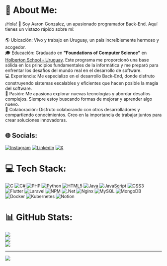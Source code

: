 # 💫 About Me:
¡Hola! 👋 Soy Aaron Gonzalez, un apasionado programador Back-End. Aquí tienes un vistazo rápido sobre mí:<br><br>🌎 Ubicación: Vivo y trabajo en Uruguay, un país increíblemente hermoso y acogedor.<br>🎓 Educación: Graduado en __"Foundations of Computer Science"__ en [Holberton School - Uruguay](https://holbertonschool.uy/). Este programa me proporcionó una base sólida en los principios fundamentales de la informática y me preparó para enfrentar los desafíos del mundo real en el desarrollo de software.<br>💻 Experiencia: Me especializo en el desarrollo Back-End, donde disfruto construyendo sistemas escalables y eficientes que hacen posible la magia del software.<br>🚀 Pasión: Me apasiona explorar nuevas tecnologías y abordar desafíos complejos. Siempre estoy buscando formas de mejorar y aprender algo nuevo.<br>🤝 Colaboración: Disfruto colaborando con otros desarrolladores y compartiendo conocimientos. Creo en la importancia de trabajar juntos para crear soluciones innovadoras.


## 🌐 Socials:
[![Instagram](https://img.shields.io/badge/Instagram-%23E4405F.svg?logo=Instagram&logoColor=white)](https://instagram.com/aaronegh16) [![LinkedIn](https://img.shields.io/badge/LinkedIn-%230077B5.svg?logo=linkedin&logoColor=white)](https://linkedin.com/in/aaron-gonzalez-3aa792236) [![X](https://img.shields.io/badge/X-black.svg?logo=X&logoColor=white)](https://x.com/AaronEGH16) 

# 💻 Tech Stack:
![C](https://img.shields.io/badge/c-%2300599C.svg?style=flat&logo=c&logoColor=white) ![C#](https://img.shields.io/badge/c%23-%23239120.svg?style=flat&logo=csharp&logoColor=white) ![PHP](https://img.shields.io/badge/php-%23777BB4.svg?style=flat&logo=php&logoColor=white) ![Python](https://img.shields.io/badge/python-3670A0?style=flat&logo=python&logoColor=ffdd54) ![HTML5](https://img.shields.io/badge/html5-%23E34F26.svg?style=flat&logo=html5&logoColor=white) ![Java](https://img.shields.io/badge/java-%23ED8B00.svg?style=flat&logo=openjdk&logoColor=white) ![JavaScript](https://img.shields.io/badge/javascript-%23323330.svg?style=flat&logo=javascript&logoColor=%23F7DF1E) ![CSS3](https://img.shields.io/badge/css3-%231572B6.svg?style=flat&logo=css3&logoColor=white) ![Flutter](https://img.shields.io/badge/Flutter-%2302569B.svg?style=flat&logo=Flutter&logoColor=white) ![Laravel](https://img.shields.io/badge/laravel-%23FF2D20.svg?style=flat&logo=laravel&logoColor=white) ![NPM](https://img.shields.io/badge/NPM-%23CB3837.svg?style=flat&logo=npm&logoColor=white) ![.Net](https://img.shields.io/badge/.NET-5C2D91?style=flat&logo=.net&logoColor=white) ![Nginx](https://img.shields.io/badge/nginx-%23009639.svg?style=flat&logo=nginx&logoColor=white) ![MySQL](https://img.shields.io/badge/mysql-%2300000f.svg?style=flat&logo=mysql&logoColor=white) ![MongoDB](https://img.shields.io/badge/MongoDB-%234ea94b.svg?style=flat&logo=mongodb&logoColor=white) ![Docker](https://img.shields.io/badge/docker-%230db7ed.svg?style=flat&logo=docker&logoColor=white) ![Kubernetes](https://img.shields.io/badge/kubernetes-%23326ce5.svg?style=flat&logo=kubernetes&logoColor=white) ![Notion](https://img.shields.io/badge/Notion-%23000000.svg?style=flat&logo=notion&logoColor=white)
# 📊 GitHub Stats:
![](https://github-readme-stats.vercel.app/api?username=AaronEGH16&theme=merko&hide_border=true&include_all_commits=true&count_private=true)<br/>
![](https://github-readme-streak-stats.herokuapp.com/?user=AaronEGH16&theme=merko&hide_border=true)<br/>
![](https://github-readme-stats.vercel.app/api/top-langs/?username=AaronEGH16&theme=merko&hide_border=true&include_all_commits=true&count_private=true&layout=compact)

---
[![](https://visitcount.itsvg.in/api?id=AaronEGH16&label=Profile%20Views&color=3&icon=5&pretty=true)](https://visitcount.itsvg.in)

<!-- Proudly created with GPRM ( https://gprm.itsvg.in ) -->

